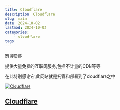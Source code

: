 ```yaml
---
title: Cloudflare
description: Cloudflare
slug: main
date: 2024-10-02
lastmod: 2024-10-02
categories:
    - cloudflare
tags:
---
```


赛博活佛

提供大量免费的互联网服务,包括不计量的CDN等等

在此特别感谢它,此网站就是托管和部署到了cloudflare之中

[![Cloudflare](https://cf-assets.www.cloudflare.com/slt3lc6tev37/CHOl0sUhrumCxOXfRotGt/081f81d52274080b2d026fdf163e3009/cloudflare-icon-color_3x.png)](https://www.cloudflare.com/)

## [Cloudflare](https://www.cloudflare.com/)
